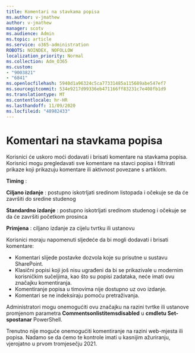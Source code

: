 ```yaml
---
title: Komentari na stavkama popisa
ms.author: v-jmathew
author: v-jmathew
manager: scotv
ms.audience: Admin
ms.topic: article
ms.service: o365-administration
ROBOTS: NOINDEX, NOFOLLOW
localization_priority: Normal
ms.collection: Adm_O365
ms.custom:
- "9003821"
- "6841"
ms.openlocfilehash: 5940d1a96324c5ca77331485a115689abe547ef7
ms.sourcegitcommit: 534e9217d99336eb471166ff83231c7e408fb1d9
ms.translationtype: MT
ms.contentlocale: hr-HR
ms.lasthandoff: 11/09/2020
ms.locfileid: "48982433"
---
```

# <a name="comments-on-list-items"></a>Komentari na stavkama popisa

Korisnici će uskoro moći dodavati i brisati komentare na stavkama popisa. Korisnici mogu pregledavati sve komentare na stavci popisa i filtrirati prikaze koji prikazuju komentare ili aktivnost povezane s artiklom.

**Timing** :

**Ciljano izdanje** : postupno iskotrljati sredinom listopada i očekuje se da će završiti do sredine studenog

**Standardno izdanje** : postupno iskotrljati sredinom studenog i očekuje se da će završiti početkom prosinca

**Primjena** : ciljano izdanje za cijelu tvrtku ili ustanovu

Korisnici moraju napomenuti sljedeće da bi mogli dodavati i brisati komentare:

- Komentari slijede postavke dozvola koje su prisutne u sustavu SharePoint.
- Klasični popisi koji još nisu ugrađeni da bi se prikazivale u modernim korisničkim sučeljima, kao što su popisi zadataka, neće imati ovu značajku komentiranja.
- Komentiranje popisa u timovima nije dostupno uz ovo izdanje.
- Komentari se ne indeksiraju pomoću pretraživanja.

Administratori mogu onemogućiti ovu značajku na razini tvrtke ili ustanove promjenom parametra **Commentsonlistitemsdisabled** u **cmdletu Set-spostanar** PowerShell.

Trenutno nije moguće onemogućiti komentiranje na razini web-mjesta ili popisa. Nadamo se da ćemo te kontrole imati u kasnijim ažuriranju, vjerojatno u prvom tromjesečju 2021.
